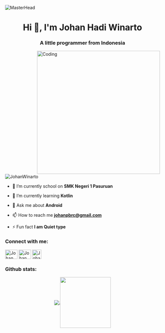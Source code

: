 ![MasterHead](https://1.bp.blogspot.com/-7A4WynwLsMw/XbBpCXG8fHI/AAAAAAAAMt4/uOa1bpLskYgrwGbllhSu2SDj_Mig8SXJQCLcBGAsYHQ/s1600/2000_600px.gif)
<h1 align="center">Hi 👋, I'm Johan Hadi Winarto</h1>
<h3 align="center">A little programmer from Indonesia</h3>
<img align="right" alt="Coding" width="400" src="https://cdn.dribbble.com/users/1162077/screenshots/3848914/programmer.gif">


<p align="left"> <img src="https://komarev.com/ghpvc/?username=johannnix&label=Profile%20views&color=0e75b6&style=flat" alt="JohanWinarto" /> </p>

- 🔭 I’m currently school on **SMK Negeri 1 Pasuruan**

- 🌱 I’m currently learning **Kotlin**

- 💬 Ask me about **Android**

- 📫 How to reach me **johanpbrc@gmail.com**

- ⚡ Fun fact **I am Quiet type**

<h3 align="left">Connect with me:</h3>
<p align="left">
<a href="https://www.facebook.com/johannnix" target="blank"><img align="center" src="https://raw.githubusercontent.com/rahuldkjain/github-profile-readme-generator/master/src/images/icons/Social/facebook.svg" alt="JohanWinarto" height="30" width="40" /></a>
<a href="https://www.instagram.com/johannnix/" target="blank"><img align="center" src="https://raw.githubusercontent.com/rahuldkjain/github-profile-readme-generator/master/src/images/icons/Social/instagram.svg" alt="JohanWinarto" height="30" width="40" /></a>
<a href="https://steamcommunity.com/id/JohanWinarto/" target="blank"><img align="center" src="https://seeklogo.com/images/S/steam-logo-73274B19E3-seeklogo.com.png" alt="JohanWinarto" height="30" width="30" /></a>
</p>

<h3 align="left">Github stats:</h3>
<p align="center">
  <a href="https://github.com/johannnix">
    <img
      align="center"
      src="https://github-readme-stats.vercel.app/api/top-langs/?username=johannnix&layout=compact&hide_border=true&card_width=368"
    />
  </a>
  <a href="https://github.com/johannnix">
    <img
      align="center"
      height="165"
      src="https://github-readme-stats.vercel.app/api?username=johannnix&count_private=true&show_icons=true&custom_title=Github%20Status&hide_border=true&include_all_commits=true"
    />
  </a>
</p>
